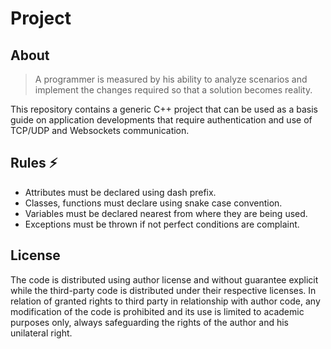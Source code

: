 # Project

## About

> A programmer is measured by his ability to analyze scenarios and implement the changes required so that a solution becomes reality.

This repository contains a generic C++ project that can be used as a basis guide on application developments that require authentication and use of TCP/UDP and Websockets communication. 

## Rules ⚡

- Attributes must be declared using dash prefix.
- Classes, functions must declare using snake case convention.
- Variables must be declared nearest from where they are being used.
- Exceptions must be thrown if not perfect conditions are complaint.

## License

The code is distributed using author license and without guarantee explicit while the third-party code is distributed under their respective licenses. In relation of granted rights to third party in relationship with author code, any modification of the code is prohibited and its use is limited to academic purposes only, always safeguarding the rights of the author and his unilateral right.
